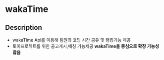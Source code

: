 # wakaTime

## Description
- wakaTime Api를 이용해 팀원의 코딩 시간 공유 및 랭킹기능 제공
- 토이프로젝트를 위한 공고게시,매칭 기능제공
  **wakaTime을 중심으로 확장 가능성 많음**